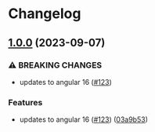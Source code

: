 # Changelog

## [1.0.0](https://github.com/Maxl94/ngx-multi-sort-table/compare/v0.10.2...v1.0.0) (2023-09-07)


### ⚠ BREAKING CHANGES

* updates to angular 16 ([#123](https://github.com/Maxl94/ngx-multi-sort-table/issues/123))

### Features

* updates to angular 16 ([#123](https://github.com/Maxl94/ngx-multi-sort-table/issues/123)) ([03a9b53](https://github.com/Maxl94/ngx-multi-sort-table/commit/03a9b531d0c17c9dbb9c66c233528925a359459b))
